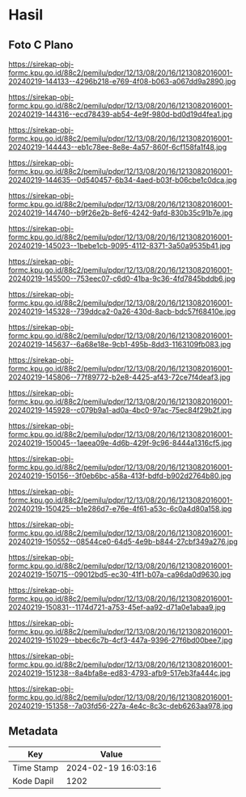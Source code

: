 # Hasil

## Foto C Plano

https://sirekap-obj-formc.kpu.go.id/88c2/pemilu/pdpr/12/13/08/20/16/1213082016001-20240219-144133--4296b218-e769-4f08-b063-a067dd9a2890.jpg

https://sirekap-obj-formc.kpu.go.id/88c2/pemilu/pdpr/12/13/08/20/16/1213082016001-20240219-144316--ecd78439-ab54-4e9f-980d-bd0d19d4fea1.jpg

https://sirekap-obj-formc.kpu.go.id/88c2/pemilu/pdpr/12/13/08/20/16/1213082016001-20240219-144443--eb1c78ee-8e8e-4a57-860f-6cf158fa1f48.jpg

https://sirekap-obj-formc.kpu.go.id/88c2/pemilu/pdpr/12/13/08/20/16/1213082016001-20240219-144635--0d540457-6b34-4aed-b03f-b06cbe1c0dca.jpg

https://sirekap-obj-formc.kpu.go.id/88c2/pemilu/pdpr/12/13/08/20/16/1213082016001-20240219-144740--b9f26e2b-8ef6-4242-9afd-830b35c91b7e.jpg

https://sirekap-obj-formc.kpu.go.id/88c2/pemilu/pdpr/12/13/08/20/16/1213082016001-20240219-145023--1bebe1cb-9095-4112-8371-3a50a9535b41.jpg

https://sirekap-obj-formc.kpu.go.id/88c2/pemilu/pdpr/12/13/08/20/16/1213082016001-20240219-145500--753eec07-c6d0-41ba-9c36-4fd7845bddb6.jpg

https://sirekap-obj-formc.kpu.go.id/88c2/pemilu/pdpr/12/13/08/20/16/1213082016001-20240219-145328--739ddca2-0a26-430d-8acb-bdc57f68410e.jpg

https://sirekap-obj-formc.kpu.go.id/88c2/pemilu/pdpr/12/13/08/20/16/1213082016001-20240219-145637--6a68e18e-9cb1-495b-8dd3-1163109fb083.jpg

https://sirekap-obj-formc.kpu.go.id/88c2/pemilu/pdpr/12/13/08/20/16/1213082016001-20240219-145806--77f89772-b2e8-4425-af43-72ce7f4deaf3.jpg

https://sirekap-obj-formc.kpu.go.id/88c2/pemilu/pdpr/12/13/08/20/16/1213082016001-20240219-145928--c079b9a1-ad0a-4bc0-97ac-75ec84f29b2f.jpg

https://sirekap-obj-formc.kpu.go.id/88c2/pemilu/pdpr/12/13/08/20/16/1213082016001-20240219-150045--1aeea09e-4d6b-429f-9c96-8444a1316cf5.jpg

https://sirekap-obj-formc.kpu.go.id/88c2/pemilu/pdpr/12/13/08/20/16/1213082016001-20240219-150156--3f0eb6bc-a58a-413f-bdfd-b902d2764b80.jpg

https://sirekap-obj-formc.kpu.go.id/88c2/pemilu/pdpr/12/13/08/20/16/1213082016001-20240219-150425--b1e286d7-e76e-4f61-a53c-6c0a4d80a158.jpg

https://sirekap-obj-formc.kpu.go.id/88c2/pemilu/pdpr/12/13/08/20/16/1213082016001-20240219-150552--08544ce0-64d5-4e9b-b844-27cbf349a276.jpg

https://sirekap-obj-formc.kpu.go.id/88c2/pemilu/pdpr/12/13/08/20/16/1213082016001-20240219-150715--09012bd5-ec30-41f1-b07a-ca96da0d9630.jpg

https://sirekap-obj-formc.kpu.go.id/88c2/pemilu/pdpr/12/13/08/20/16/1213082016001-20240219-150831--1174d721-a753-45ef-aa92-d71a0e1abaa9.jpg

https://sirekap-obj-formc.kpu.go.id/88c2/pemilu/pdpr/12/13/08/20/16/1213082016001-20240219-151029--bbec6c7b-4cf3-447a-9396-27f6bd00bee7.jpg

https://sirekap-obj-formc.kpu.go.id/88c2/pemilu/pdpr/12/13/08/20/16/1213082016001-20240219-151238--8a4bfa8e-ed83-4793-afb9-517eb3fa444c.jpg

https://sirekap-obj-formc.kpu.go.id/88c2/pemilu/pdpr/12/13/08/20/16/1213082016001-20240219-151358--7a03fd56-227a-4e4c-8c3c-deb6263aa978.jpg


## Metadata

| Key        | Value               |
| ---------- | ------------------- |
| Time Stamp | 2024-02-19 16:03:16 |
| Kode Dapil | 1202                |



